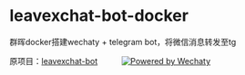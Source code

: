 # leavexchat-bot-docker

群晖docker搭建wechaty + telegram bot，将微信消息转发至tg

原项目：[leavexchat-bot](https://github.com/UnsignedInt8/leavexchat-bot)　　　[![Powered by Wechaty](https://img.shields.io/badge/Powered%20By-Wechaty-brightgreen.svg)](https://wechaty.js.org)
